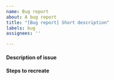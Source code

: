 ```yaml
---
name: Bug report
about: A bug report
title: "[Bug report] Short description"
labels: bug
assignees: ''

---
```


#### Description of issue

#### Steps to recreate

